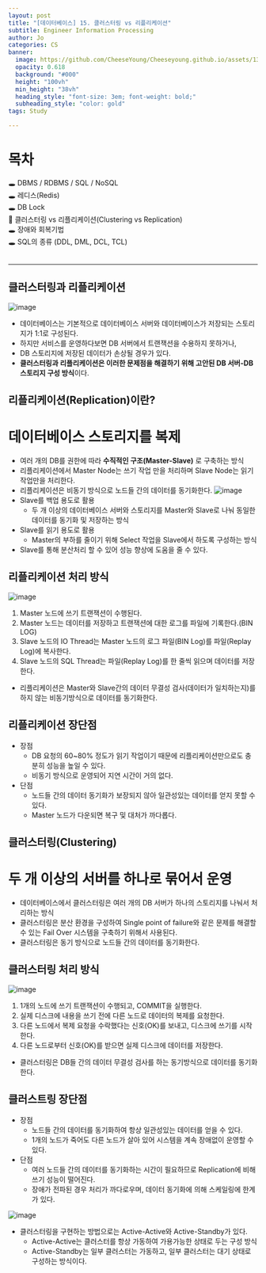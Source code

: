 ```yaml
---
layout: post
title: "[데이터베이스] 15. 클러스터링 vs 리플리케이션"
subtitle: Engineer Information Processing
author: Jo
categories: CS
banner:
  image: https://github.com/CheeseYoung/Cheeseyoung.github.io/assets/132384527/47fdd527-65d6-4434-8746-18ea596e58dd
  opacity: 0.618
  background: "#000"
  height: "100vh"
  min_height: "38vh"
  heading_style: "font-size: 3em; font-weight: bold;"
  subheading_style: "color: gold"
tags: Study

---
```


# 목차
🕳 DBMS / RDBMS / SQL / NoSQL <br>
🕳 레디스(Redis) <br>
🕳 DB Lock <br>
📌 클러스터링 vs 리플리케이션(Clustering vs Replication) <br>
🕳 장애와 회복기법 <br>
🕳 SQL의 종류 (DDL, DML, DCL, TCL) <br>
<br>
<hr>

## 클러스터링과 리플리케이션
![image](https://github.com/CheeseYoung/Cheeseyoung.github.io/assets/132384527/47fdd527-65d6-4434-8746-18ea596e58dd)
- 데이터베이스는 기본적으로 데이터베이스 서버와 데이터베이스가 저장되는 스토리지가 1:1로 구성된다.
- 하지만 서비스를 운영하다보면 DB 서버에서 트랜잭션을 수용하지 못하거나,
- DB 스토리지에 저장된 데이터가 손상될 경우가 있다.
- **클러스터링과 리플리케이션은 이러한 문제점을 해결하기 위해 고안된 DB 서버-DB 스토리지 구성 방식**이다.


## 리플리케이션(Replication)이란?
# 데이터베이스 스토리지를 복제
- 여러 개의 DB를 권한에 따라 **수직적인 구조(Master-Slave)** 로 구축하는 방식
- 리플리케이션에서 Master Node는 쓰기 작업 만을 처리하며 Slave Node는 읽기 작업만을 처리한다.
- 리플리케이션은 비동기 방식으로 노드들 간의 데이터를 동기화한다.
![image](https://github.com/CheeseYoung/Cheeseyoung.github.io/assets/132384527/a1eb4d4c-b432-4c86-819a-944daf780137)
- Slave를 백업 용도로 활용
  - 두 개 이상의 데이터베이스 서버와 스토리지를 Master와 Slave로 나눠 동일한 데이터를 동기화 및 저장하는 방식
- Slave를 읽기 용도로 활용
  - Master의 부하를 줄이기 위해 Select 작업을 Slave에서 하도록 구성하는 방식
- Slave를 통해 분산처리 할 수 있어 성능 향상에 도움을 줄 수 있다.

## 리플리케이션 처리 방식
![image](https://github.com/CheeseYoung/Cheeseyoung.github.io/assets/132384527/0bd8919f-2365-469f-96ca-aad09dc03ee2)
1. Master 노드에 쓰기 트랜잭션이 수행된다.
2. Master 노드는 데이터를 저장하고 트랜잭션에 대한 로그를 파일에 기록한다.(BIN LOG)
3. Slave 노드의 IO Thread는 Master 노드의 로그 파일(BIN Log)를 파일(Replay Log)에 복사한다.
4. Slave 노드의 SQL Thread는 파일(Replay Log)를 한 줄씩 읽으며 데이터를 저장한다.

- 리플리케이션은 Master와 Slave간의 데이터 무결성 검사(데이터가 일치하는지)를 하지 않는 비동기방식으로 데이터를 동기화한다.
 
## 리플리케이션 장단점
- 장점
  - DB 요청의 60~80% 정도가 읽기 작업이기 때문에 리플리케이션만으로도 충분히 성능을 높일 수 있다.
  - 비동기 방식으로 운영되어 지연 시간이 거의 없다.
- 단점
  - 노드들 간의 데이터 동기화가 보장되지 않아 일관성있는 데이터를 얻지 못할 수 있다.
  - Master 노드가 다운되면 복구 및 대처가 까다롭다.

## 클러스터링(Clustering)
# 두 개 이상의 서버를 하나로 묶어서 운영
- 데이터베이스에서 클러스터링은 여러 개의 DB 서버가 하나의 스토리지를 나눠서 처리하는 방식
- 클러스터링은 분산 환경을 구성하여 Single point of failure와 같은 문제를 해결할 수 있는 Fail Over 시스템을 구축하기 위해서 사용된다.
- 클러스터링은 동기 방식으로 노드들 간의 데이터를 동기화한다.

## 클러스터링 처리 방식
![image](https://github.com/CheeseYoung/Cheeseyoung.github.io/assets/132384527/4bbdb971-3c41-4588-a3a1-3d4681da6124)
1. 1개의 노드에 쓰기 트랜잭션이 수행되고, COMMIT을 실행한다.
2. 실제 디스크에 내용을 쓰기 전에 다른 노드로 데이터의 복제를 요청한다.
3. 다른 노드에서 복제 요청을 수락했다는 신호(OK)를 보내고, 디스크에 쓰기를 시작한다.
4. 다른 노드로부터 신호(OK)를 받으면 실제 디스크에 데이터를 저장한다.

- 클러스터링은 DB들 간의 데이터 무결성 검사를 하는 동기방식으로 데이터를 동기화한다.

## 클러스트링 장단점
- 장점
  - 노드들 간의 데이터를 동기화하여 항상 일관성있는 데이터를 얻을 수 있다.
  - 1개의 노드가 죽어도 다른 노드가 살아 있어 시스템을 계속 장애없이 운영할 수 있다.
- 단점
  - 여러 노드들 간의 데이터를 동기화하는 시간이 필요하므로 Replication에 비해 쓰기 성능이 떨어진다.
  - 장애가 전파된 경우 처리가 까다로우며, 데이터 동기화에 의해 스케일링에 한계가 있다.

![image](https://github.com/CheeseYoung/Cheeseyoung.github.io/assets/132384527/222108c8-2030-4310-b7a8-72cbd6aedf9f)
- 클러스터링을 구현하는 방법으로는 Active-Active와 Active-Standby가 있다.
  - Active-Active는 클러스터를 항상 가동하여 가용가능한 상태로 두는 구성 방식
  - Active-Standby는 일부 클러스터는 가동하고, 일부 클러스터는 대기 상태로 구성하는 방식이다.
















